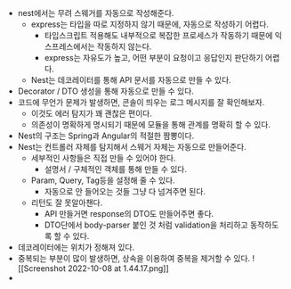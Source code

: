 - nest에서는 무려 스웨거를 자동으로 작성해준다.
	- express는 타입을 따로 지정하지 않기 때문에, 자동으로 작성하기 어렵다.
		- 타입스크립트 적용해도 내부적으로 복잡한 프로세스가 작동하기 때문에 익스프레스에서는 작동하지 않는다.
		- express는 자유도가 높고, 어떤 부분이 요청이고 응답인지 판단하기 어렵다.
	- Nest는 데코레이터를 통해 API 문서를 자동으로 만들 수 있다.
- Decorator / DTO 생성을 통해 자동으로 만들 수 있다.
- 코드에 무언가 문제가 발생하면, 콘솔이 띄우는 로그 메시지를 잘 확인해보자.
	- 이것도 에러 탐지가 꽤 괜찮은 편이다.
	- 의존성이 명확하게 명시되기 때문에 모듈을 통해 관계를 명확히 할 수 있다.
- Nest의 구조는 Spring과 Angular의 적절한 짬뽕이다.
- Nest는 컨트롤러 자체를 탐지해서 스웨거 자체는 자동으로 만들어준다.
	- 세부적인 사항들은 직접 만들 수 있어야 한다.
		- 설명서 / 구체적인 객체를 통해 만들 수 있다.
	- Param, Query, Tag등을 설정해 줄 수 있다.
		- 자동으로 안 들어오는 것들 그냥 다 넘겨주면 된다.
	- 리턴도 잘 못알아챈다.
		- API 만들거면 response의 DTO도 만들어주면 좋다.
		- DTO단에서 body-parser 붙인 것 처럼 validation을 처리하고 동작하도록 할 수 있다.
- 데코레이터에는 위치가 정해져 있다.
- 중복되는 부분이 많이 발생하면, 상속을 이용하여 중복을 제거할 수 있다. ![[Screenshot 2022-10-08 at 1.44.17.png]]
- 